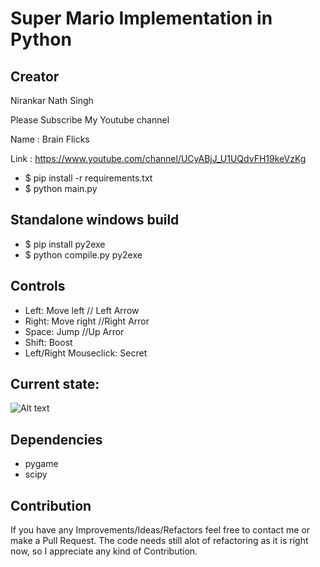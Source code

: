 # Super Mario Implementation in Python

## Creator 

Nirankar Nath Singh 

Please Subscribe My Youtube channel 

Name : Brain Flicks

Link : https://www.youtube.com/channel/UCyABjJ_U1UQdvFH19keVzKg

* $ pip install -r requirements.txt
* $ python main.py

## Standalone windows build

* $ pip install py2exe
* $ python compile.py py2exe

## Controls

* Left: Move left  // Left Arrow
* Right: Move right  //Right Arror
* Space: Jump       //Up Arror
* Shift: Boost   
* Left/Right Mouseclick: Secret   

## Current state:
![Alt text](img/pics.png "current state")

## Dependencies	
* pygame	
* scipy	

## Contribution

If you have any Improvements/Ideas/Refactors feel free to contact me or make a Pull Request.
The code needs still alot of refactoring as it is right now, so I appreciate any kind of Contribution.
